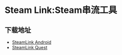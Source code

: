 # Steam Link:Steam串流工具
## 下载地址
- [SteamLink Android](https://www.apkmirror.com/apk/valve-corporation/steam-link-beta/)
- [SteamLink Quest](https://www.apkmirror.com/apk/valve-corporation/steam-link)